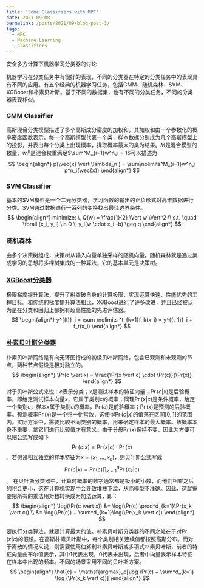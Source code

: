 ```yaml
---
title: 'Some Classifiers with MPC'
date: 2021-09-08
permalink: /posts/2021/09/blog-post-3/
tags:
  - MPC
  - Machine Learning
  - Classifiers
---
```


安全多方计算下机器学习分类器的讨论

机器学习在分类任务中有很好的表现，不同的分类器在特定的分类任务中的表现具有不同的应用。有五个经典的机器学习任务，包括GMM、随机森林、SVM、XGBoost和朴素贝叶斯。基于不同的数据集，也有不同的分类任务，不同的分类器表现相似。

### GMM Classifier

高斯混合分类模型描述了多个高斯成分密度的加权和，其加权和由一个参数化的概率密度函数表示。每一个高斯模型代表一个类，样本数据分别成为几个高斯模型上的投影，并表出每个分类上出现概率，择取概率最大的类为结果。$M$是混合模型的数量，$w^n_i$是混合权重满足$\sum^M_{i=1}w^n_i = 1$可以描述为
$$
\begin{align*}
    p(\vec{x} \vert \lambda_n ) = \sum\nolimits^M_{i=1}w^n_i p^n_i(\vec{x})
\end{align*}
$$

### SVM Classifier

基本的SVM模型是一个二元分类器，学习函数的输出的正负形式对高维数据进行分类。SVM通过数据进行一系列的变换找出最佳边界条件。
$$
\begin{align*}
    minimize: \, Q(w) = \frac{1}{2} \Vert w \Vert^2  \\
    s.t. \quad \forall (x_i, y_i) \in D \; y_i(w \cdot x_i -b) \geq q
\end{align*}
$$

### 随机森林

由多个决策树组成，决策树从输入向量单独采样的随机向量。随机森林就是通过集成学习的思想将多棵树集成的一种算法，它的基本单元是决策树。


### [XGBoost分类器](https://www.cnblogs.com/pinard/p/10979808.html)

极限梯度提升算法，提升了树突破自身的计算极限，实现运算快速，性能优秀的工程目标。和传统的梯度提升算法相比，XGBoost进行了许多改进，并且已经被认为是在分类和回归上都拥有超高性能的先进评估器。
$$
\begin{align*}
    y^{(t)}_i = \sum \nolimits ^t_{k=1}f_k(x_i) = y^{(t-1)}_i + f_t(x_i)
\end{align*}
$$

### [朴素贝叶斯分类器](https://zh.wikipedia.org/wiki/%E6%9C%B4%E7%B4%A0%E8%B4%9D%E5%8F%B6%E6%96%AF%E5%88%86%E7%B1%BB%E5%99%A8)

朴素贝叶斯网络是有向无环图行成的初级贝叶斯网络，包含已观测和未观测的节点，两种节点假设是相对独立的。
$$
\begin{align*}
    \Pr(c \vert x) = \frac{\Pr(x \vert c) \cdot \Pr(c)}{\Pr(x)}
\end{align*}
$$
对于贝叶斯公式来说：$c$表示分类；$x$是测试样本的特征向量；$\Pr(c \vert x)$是后验概率，即给定测试样本向量$x$，它属于类别$c$的概率；同理$\Pr(x \vert c)$是条件概率，给定一个类别$c$，样本$x$属于类别$c$的概率，$\Pr(c)$是前验概率；$\Pr(x)$是预测的后验概率。预测概率$\Pr(x)$是一个归一化常数，这使得$\Pr(c \vert x)$的值落在区间$[0,1]$的范围内。实际方案中，需要比较不同类别的概率，用来确定样本的最大概率。故概率本身不重要，拿它们进行比较值才有意义。由于分母$\Pr(x)$保持不变，因此为方便可以把公式写成如下$$\Pr(c \vert x) = \Pr(x \vert c) \cdot \Pr(c)$$。若假设相互独立的样本特征为$x = (x_1, \dots, x_d)$，则贝叶斯公式写成$$\Pr(c \vert x) = \Pr(c) \prod \nolimits ^d _{k=1}\Pr(x_k \vert c)$$。
在贝叶斯分类器中，计算时概率的数字通常都是极小的小数，而他们相乘之后的积会更小，这在计算机实现中会导致堆栈下溢，从而模型不准确。因此，这就需要把所有的乘法用对数转换成为加法运算，即：
$$
\begin{align*}
    \log(\Pr(c \vert x)) &= \log(\Pr(c) \prod^d_{k=1}\Pr(x_k \vert c)) \\
    &= \log(\Pr(c)) + \sum^d_{k=1}\log(\Pr(x_k \vert c))
\end{align*}
$$

要执行分类算法，就要计算最大的值。朴素贝叶斯分类器的不同之处在于对$\Pr(x \vert c)$的假设。在高斯朴素贝叶斯中，每个类别相关连续值都按照高斯分布。而对于离散的情况来说，则需要使用伯努利朴素贝叶斯或多项式朴素贝叶斯，前者的特征向量由布尔值表示，其中1代表出现，0代表未出现，后者中向量表示样本特征在样本中出现的频率。不同的场景采用不同的贝叶斯方案。
$$
    \begin{align*}
        \hat{c} = \mathsf{argmax}_c[\log \Pr(c) + \sum^d_{k=1} \log (\Pr(x_k \vert c))]
    \end{align*}
$$

